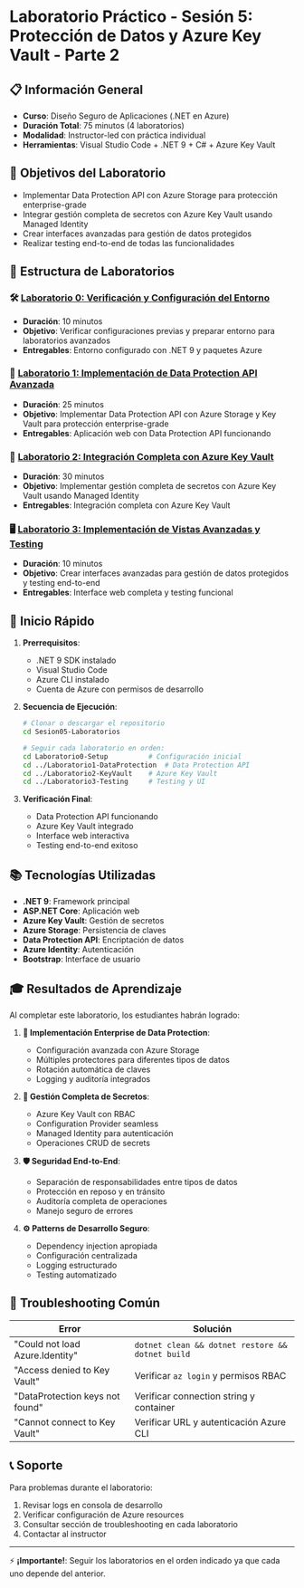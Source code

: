 # Laboratorio Práctico - Sesión 5: Protección de Datos y Azure Key Vault - Parte 2

## 📋 Información General
- **Curso**: Diseño Seguro de Aplicaciones (.NET en Azure)
- **Duración Total**: 75 minutos (4 laboratorios)
- **Modalidad**: Instructor-led con práctica individual
- **Herramientas**: Visual Studio Code + .NET 9 + C# + Azure Key Vault

## 🎯 Objetivos del Laboratorio
- Implementar Data Protection API con Azure Storage para protección enterprise-grade
- Integrar gestión completa de secretos con Azure Key Vault usando Managed Identity
- Crear interfaces avanzadas para gestión de datos protegidos
- Realizar testing end-to-end de todas las funcionalidades

## 📁 Estructura de Laboratorios

### 🛠️ [Laboratorio 0: Verificación y Configuración del Entorno](./Laboratorio0-Setup/)
- **Duración**: 10 minutos
- **Objetivo**: Verificar configuraciones previas y preparar entorno para laboratorios avanzados
- **Entregables**: Entorno configurado con .NET 9 y paquetes Azure

### 🧪 [Laboratorio 1: Implementación de Data Protection API Avanzada](./Laboratorio1-DataProtection/)
- **Duración**: 25 minutos
- **Objetivo**: Implementar Data Protection API con Azure Storage y Key Vault para protección enterprise-grade
- **Entregables**: Aplicación web con Data Protection API funcionando

### 🔑 [Laboratorio 2: Integración Completa con Azure Key Vault](./Laboratorio2-KeyVault/)
- **Duración**: 30 minutos
- **Objetivo**: Implementar gestión completa de secretos con Azure Key Vault usando Managed Identity
- **Entregables**: Integración completa con Azure Key Vault

### 🖥️ [Laboratorio 3: Implementación de Vistas Avanzadas y Testing](./Laboratorio3-Testing/)
- **Duración**: 10 minutos
- **Objetivo**: Crear interfaces avanzadas para gestión de datos protegidos y testing end-to-end
- **Entregables**: Interface web completa y testing funcional

## 🚀 Inicio Rápido

1. **Prerrequisitos**:
   - .NET 9 SDK instalado
   - Visual Studio Code
   - Azure CLI instalado
   - Cuenta de Azure con permisos de desarrollo

2. **Secuencia de Ejecución**:
   ```bash
   # Clonar o descargar el repositorio
   cd Sesion05-Laboratorios
   
   # Seguir cada laboratorio en orden:
   cd Laboratorio0-Setup          # Configuración inicial
   cd ../Laboratorio1-DataProtection  # Data Protection API
   cd ../Laboratorio2-KeyVault    # Azure Key Vault
   cd ../Laboratorio3-Testing     # Testing y UI
   ```

3. **Verificación Final**:
   - Data Protection API funcionando
   - Azure Key Vault integrado
   - Interface web interactiva
   - Testing end-to-end exitoso

## 📚 Tecnologías Utilizadas

- **.NET 9**: Framework principal
- **ASP.NET Core**: Aplicación web
- **Azure Key Vault**: Gestión de secretos
- **Azure Storage**: Persistencia de claves
- **Data Protection API**: Encriptación de datos
- **Azure Identity**: Autenticación
- **Bootstrap**: Interface de usuario

## 🎓 Resultados de Aprendizaje

Al completar este laboratorio, los estudiantes habrán logrado:

1. **🔐 Implementación Enterprise de Data Protection**:
   - Configuración avanzada con Azure Storage
   - Múltiples protectores para diferentes tipos de datos
   - Rotación automática de claves
   - Logging y auditoría integrados

2. **🔑 Gestión Completa de Secretos**:
   - Azure Key Vault con RBAC
   - Configuration Provider seamless
   - Managed Identity para autenticación
   - Operaciones CRUD de secrets

3. **🛡️ Seguridad End-to-End**:
   - Separación de responsabilidades entre tipos de datos
   - Protección en reposo y en tránsito
   - Auditoría completa de operaciones
   - Manejo seguro de errores

4. **⚙️ Patterns de Desarrollo Seguro**:
   - Dependency injection apropiada
   - Configuración centralizada
   - Logging estructurado
   - Testing automatizado

## 🚨 Troubleshooting Común

| Error | Solución |
|-------|----------|
| "Could not load Azure.Identity" | `dotnet clean && dotnet restore && dotnet build` |
| "Access denied to Key Vault" | Verificar `az login` y permisos RBAC |
| "DataProtection keys not found" | Verificar connection string y container |
| "Cannot connect to Key Vault" | Verificar URL y autenticación Azure CLI |

## 📞 Soporte

Para problemas durante el laboratorio:
1. Revisar logs en consola de desarrollo
2. Verificar configuración de Azure resources
3. Consultar sección de troubleshooting en cada laboratorio
4. Contactar al instructor

---
⚡ **¡Importante!**: Seguir los laboratorios en el orden indicado ya que cada uno depende del anterior. 